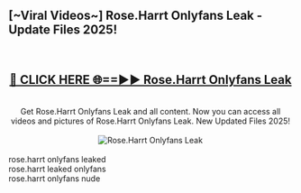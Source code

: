 <h2>[~Viral Videos~] Rose.Harrt Onlyfans Leak - Update Files 2025!</h2>
<br>
<div align="center">
<h2><a href="https://betterlinks.top/A2PfLJ" rel="nofollow">🔴 CLICK HERE 🌐==►► Rose.Harrt Onlyfans Leak</a></h2>
<br>
Get Rose.Harrt Onlyfans Leak and all content. Now you can access all videos and pictures of Rose.Harrt Onlyfans Leak. New Updated Files 2025!
<br>
<br>
<a href="https://betterlinks.top/A2PfLJ" rel="nofollow" data-target="animated-image.originalLink"><img src="https://i.ibb.co.com/WyWwxjT/player-gif2.gif" alt="Rose.Harrt Onlyfans Leak" style="max-width: 100%; display: inline-block;" data-target="animated-image.originalImage"></a>
</div>
<br>
rose.harrt onlyfans leaked<br>
rose.harrt leaked onlyfans<br>
rose.harrt onlyfans nude